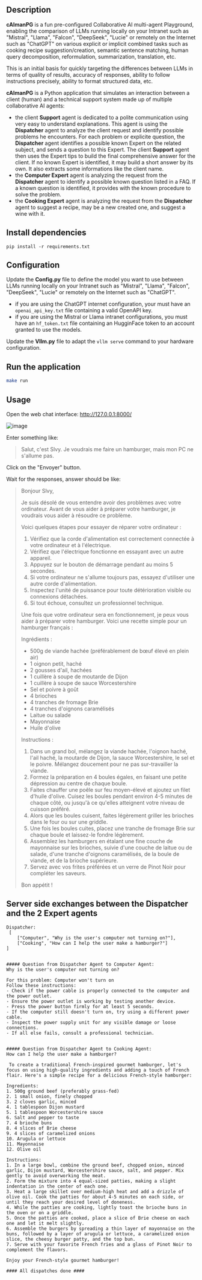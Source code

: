 ## Description

**cAImanPG** is a fun pre-configured Collaborative AI multi-agent Playground, enabling the comparison of LLMs running locally on your Intranet such as "Mistral", "Llama", "Falcon", "DeepSeek", "Lucie" or remotely on the Internet such as "ChatGPT" on various explicit or implicit combined tasks such as cooking recipe suggestion/creation, semantic sentence matching, human query decomposition, reformulation, summarization, translation, etc.

This is an initial basis for quickly targeting the differences between LLMs in terms of quality of results, accuracy of responses, ability to follow instructions precisely, ability to format structured data, etc.

**cAImanPG** is a Python application that simulates an interaction between a client (human) and a technical support system made up of multiple collaborative AI agents:
- the client **Support** agent is dedicated to a polite communication using very easy to understand explanations. This agent is using the **Dispatcher** agent to analyze the client request and identify possible problems he encounters. For each problem or explicite question, the **Dispatcher** agent identifies a possible known Expert on the related subject, and sends a question to this Expert. The client **Support** agent then uses the Expert tips to build the final comprehensive answer for the client. If no known Expert is identified, it may build a short answer by its own. It also extracts some informations like the client name.
- the **Computer Expert** agent is analyzing the request from the **Dispatcher** agent to identify a possible known question listed in a FAQ. If a known question is identified, it provides with the known procedure to solve the problem.
- the **Cooking Expert** agent is analyzing the request from the **Dispatcher** agent to suggest a recipe, may be a new created one, and suggest a wine with it.

## Install dependencies
```
pip install -r requirements.txt
```

## Configuration

Update the **Config.py** file to define the model you want to use between LLMs running locally on your Intranet such as "Mistral", "Llama", "Falcon", "DeepSeek", "Lucie" or remotely on the Internet such as "ChatGPT".
- if you are using the ChatGPT internet configuration, your must have an ```openai_api_key.txt``` file containing a valid OpenAPI key.
- if you are using the Mistral or Llama intranet configurations, you must have an ```hf_token.txt``` file containing an HugginFace token to an account granted to use the models.

Update the **Vllm.py** file to adapt the ```vllm serve``` command to your hardware configuration.

## Run the application

```bash
make run
```

## Usage

Open the web chat interface:
http://127.0.0.1:8000/

![image](https://github.com/user-attachments/assets/7e8fd2c2-8ede-4308-8937-e1768a1f0a77)

Enter something like:

> Salut, c'est Slvy. Je voudrais me faire un hamburger, mais mon PC ne s'allume pas.

Click on the "Envoyer" button.

Wait for the responses, answer should be like:

> Bonjour Slvy,
> 
> Je suis désolé de vous entendre avoir des problèmes avec votre ordinateur. Avant de vous aider à préparer votre hamburger, je voudrais vous aider à résoudre ce problème.
> 
> Voici quelques étapes pour essayer de réparer votre ordinateur :
> 
> 1. Vérifiez que la corde d'alimentation est correctement connectée à votre ordinateur et à l'électrique.
> 2. Vérifiez que l'électrique fonctionne en essayant avec un autre appareil.
> 3. Appuyez sur le bouton de démarrage pendant au moins 5 secondes.
> 4. Si votre ordinateur ne s'allume toujours pas, essayez d'utiliser une autre corde d'alimentation.
> 5. Inspectez l'unité de puissance pour toute détérioration visible ou connexions détachées.
> 6. Si tout échoue, consultez un professionnel technique.
> 
> Une fois que votre ordinateur sera en fonctionnement, je peux vous aider à préparer votre hamburger. Voici une recette simple pour un hamburger français :
> 
> Ingrédients :
> 
> * 500g de viande hachée (préférablement de bœuf élevé en plein air)
> * 1 oignon petit, haché
> * 2 gousses d'ail, hachées
> * 1 cuillère à soupe de moutarde de Dijon
> * 1 cuillère à soupe de sauce Worcestershire
> * Sel et poivre à goût
> * 4 brioches
> * 4 tranches de fromage Brie
> * 4 tranches d'oignons caramélisés
> * Laitue ou salade
> * Mayonnaise
> * Huile d'olive
> 
> Instructions :
> 
> 1. Dans un grand bol, mélangez la viande hachée, l'oignon haché, l'ail haché, la moutarde de Dijon, la sauce Worcestershire, le sel et le poivre. Mélangez doucement pour ne pas sur-travailler la viande.
> 2. Formez la préparation en 4 boules égales, en faisant une petite dépression au centre de chaque boule.
> 3. Faites chauffer une poêle sur feu moyen-élevé et ajoutez un filet d'huile d'olive. Cuisez les boules pendant environ 4-5 minutes de chaque côté, ou jusqu'à ce qu'elles atteignent votre niveau de cuisson préféré.
> 4. Alors que les boules cuisent, faites légèrement griller les brioches dans le four ou sur une griddle.
> 5. Une fois les boules cuites, placez une tranche de fromage Brie sur chaque boule et laissez-le fondre légèrement.
> 6. Assemblez les hamburgers en étalant une fine couche de mayonnaise sur les brioches, suivie d'une couche de laitue ou de salade, d'une tranche d'oignons caramélisés, de la boule de viande, et de la brioche supérieure.
> 7. Servez avec vos frites préférées et un verre de Pinot Noir pour compléter les saveurs.
> 
> Bon appétit !

## Server side exchanges between the Dispatcher and the 2 Expert agents
```
Dispatcher:
 [
    ["Computer", "Why is the user's computer not turning on?"],
    ["Cooking", "How can I help the user make a hamburger?"]
]


##### Question from Dispatcher Agent to Computer Agent:
Why is the user's computer not turning on?

For this problem: Computer won't turn on
Follow these instructions:
- Check if the power cable is properly connected to the computer and the power outlet.
- Ensure the power outlet is working by testing another device.
- Press the power button firmly for at least 5 seconds.
- If the computer still doesn't turn on, try using a different power cable.
- Inspect the power supply unit for any visible damage or loose connections.
- If all else fails, consult a professional technician.


##### Question from Dispatcher Agent to Cooking Agent:
How can I help the user make a hamburger?

 To create a traditional French-inspired gourmet hamburger, let's focus on using high-quality ingredients and adding a touch of French flair. Here's a simple recipe for a delicious French-style hamburger:

Ingredients:
1. 500g ground beef (preferably grass-fed)
2. 1 small onion, finely chopped
3. 2 cloves garlic, minced
4. 1 tablespoon Dijon mustard
5. 1 tablespoon Worcestershire sauce
6. Salt and pepper to taste
7. 4 brioche buns
8. 4 slices of Brie cheese
9. 4 slices of caramelized onions
10. Arugula or lettuce
11. Mayonnaise
12. Olive oil

Instructions:
1. In a large bowl, combine the ground beef, chopped onion, minced garlic, Dijon mustard, Worcestershire sauce, salt, and pepper. Mix gently to avoid overworking the meat.
2. Form the mixture into 4 equal-sized patties, making a slight indentation in the center of each one.
3. Heat a large skillet over medium-high heat and add a drizzle of olive oil. Cook the patties for about 4-5 minutes on each side, or until they reach your desired level of doneness.
4. While the patties are cooking, lightly toast the brioche buns in the oven or on a griddle.
5. Once the patties are cooked, place a slice of Brie cheese on each one and let it melt slightly.
6. Assemble the burgers by spreading a thin layer of mayonnaise on the buns, followed by a layer of arugula or lettuce, a caramelized onion slice, the cheesy burger patty, and the top bun.
7. Serve with your favorite French fries and a glass of Pinot Noir to complement the flavors.

Enjoy your French-style gourmet hamburger!

#### All dispatches done ####
```
